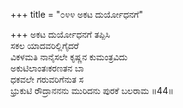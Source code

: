 +++
title = "೦೪೪ ಅಕಟ ದುರ್ಯೋಧನಗೆ"

+++
ಅಕಟ ದುರ್ಯೋಧನಗೆ ತಪ್ಪಿಸಿ  
ಸಕಲ ಯಾದವರಿಲ್ಲಿಗೈದರೆ  
ವಿಕಳಮತಿ ನಾನೈಸಲೇ ಕೃಷ್ಣನ ಕುಮಂತ್ರವಿದು   
ಅಕುಟಿಲಾಂತಃಕರಣತನ ಬಾ  
ಧಕವಲೇ ಗರುವರಿಗೆನುತ ಸ       
ಭ್ರುಕುಟಿ ರೌದ್ರಾನನನು ಮುರಿದನು ಪುರಕೆ ಬಲರಾಮ     ॥44॥